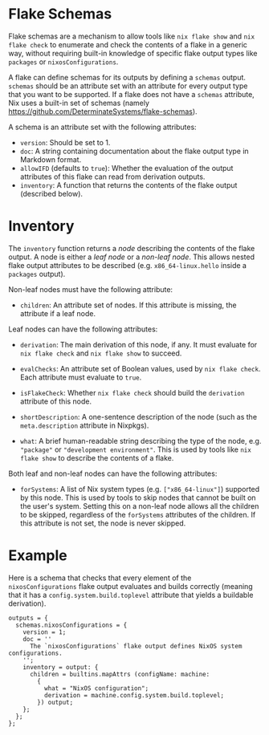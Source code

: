 # Flake Schemas

Flake schemas are a mechanism to allow tools like `nix flake show` and `nix flake check` to enumerate and check the contents of a flake
in a generic way, without requiring built-in knowledge of specific flake output types like `packages` or `nixosConfigurations`.

A flake can define schemas for its outputs by defining a `schemas` output. `schemas` should be an attribute set with an attribute for
every output type that you want to be supported. If a flake does not have a `schemas` attribute, Nix uses a built-in set of schemas (namely https://github.com/DeterminateSystems/flake-schemas).

A schema is an attribute set with the following attributes:

* `version`: Should be set to 1.
* `doc`: A string containing documentation about the flake output type in Markdown format.
* `allowIFD` (defaults to `true`): Whether the evaluation of the output attributes of this flake can read from derivation outputs.
* `inventory`: A function that returns the contents of the flake output (described below).

# Inventory

The `inventory` function returns a *node* describing the contents of the flake output. A node is either a *leaf node* or a *non-leaf node*. This allows nested flake output attributes to be described (e.g. `x86_64-linux.hello` inside a `packages` output).

Non-leaf nodes must have the following attribute:

* `children`: An attribute set of nodes. If this attribute is missing, the attribute if a leaf node.

Leaf nodes can have the following attributes:

* `derivation`: The main derivation of this node, if any. It must evaluate for `nix flake check` and `nix flake show` to succeed.

* `evalChecks`: An attribute set of Boolean values, used by `nix flake check`. Each attribute must evaluate to `true`.

* `isFlakeCheck`: Whether `nix flake check` should build the `derivation` attribute of this node.

* `shortDescription`: A one-sentence description of the node (such as the `meta.description` attribute in Nixpkgs).

* `what`: A brief human-readable string describing the type of the node, e.g. `"package"` or `"development environment"`. This is used by tools like `nix flake show` to describe the contents of a flake.

Both leaf and non-leaf nodes can have the following attributes:

* `forSystems`: A list of Nix system types (e.g. `["x86_64-linux"]`) supported by this node. This is used by tools to skip nodes that cannot be built on the user's system. Setting this on a non-leaf node allows all the children to be skipped, regardless of the `forSystems` attributes of the children. If this attribute is not set, the node is never skipped.

# Example

Here is a schema that checks that every element of the `nixosConfigurations` flake output evaluates and builds correctly (meaning that it has a `config.system.build.toplevel` attribute that yields a buildable derivation).

```
outputs = {
  schemas.nixosConfigurations = {
    version = 1;
    doc = ''
      The `nixosConfigurations` flake output defines NixOS system configurations.
    '';
    inventory = output: {
      children = builtins.mapAttrs (configName: machine:
        {
          what = "NixOS configuration";
          derivation = machine.config.system.build.toplevel;
        }) output;
    };
  };
};
```
